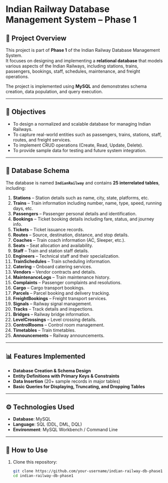 # Indian Railway Database Management System – Phase 1

## 📌 Project Overview
This project is part of **Phase 1** of the Indian Railway Database Management System.  
It focuses on designing and implementing a **relational database** that models various aspects of the Indian Railways, including stations, trains, passengers, bookings, staff, schedules, maintenance, and freight operations.  

The project is implemented using **MySQL** and demonstrates schema creation, data population, and query execution.

---

## 🎯 Objectives
- To design a normalized and scalable database for managing Indian Railways.
- To capture real-world entities such as passengers, trains, stations, staff, routes, and freight services.
- To implement CRUD operations (Create, Read, Update, Delete).
- To provide sample data for testing and future system integration.

---

## 📂 Database Schema
The database is named **`IndianRailway`** and contains **25 interrelated tables**, including:

1. **Stations** – Station details such as name, city, state, platforms, etc.  
2. **Trains** – Train information including number, name, type, speed, running days, etc.  
3. **Passengers** – Passenger personal details and identification.  
4. **Bookings** – Ticket booking details including fare, status, and journey info.  
5. **Tickets** – Ticket issuance records.  
6. **Routes** – Source, destination, distance, and stop details.  
7. **Coaches** – Train coach information (AC, Sleeper, etc.).  
8. **Seats** – Seat allocation and availability.  
9. **Staff** – Train and station staff details.  
10. **Engineers** – Technical staff and their specialization.  
11. **TrainSchedules** – Train scheduling information.  
12. **Catering** – Onboard catering services.  
13. **Vendors** – Vendor contracts and details.  
14. **MaintenanceLogs** – Train maintenance history.  
15. **Complaints** – Passenger complaints and resolutions.  
16. **Cargo** – Cargo transport bookings.  
17. **Parcels** – Parcel booking and delivery tracking.  
18. **FreightBookings** – Freight transport services.  
19. **Signals** – Railway signal management.  
20. **Tracks** – Track details and inspections.  
21. **Bridges** – Railway bridge information.  
22. **LevelCrossings** – Level crossing details.  
23. **ControlRooms** – Control room management.  
24. **Timetables** – Train timetables.  
25. **Announcements** – Railway announcements.  

---

## 📊 Features Implemented
- **Database Creation & Schema Design**  
- **Entity Definitions with Primary Keys & Constraints**  
- **Data Insertion** (20+ sample records in major tables)  
- **Basic Queries for Displaying, Truncating, and Dropping Tables**  

---

## ⚙️ Technologies Used
- **Database**: MySQL  
- **Language**: SQL (DDL, DML, DQL)  
- **Environment**: MySQL Workbench / Command Line  

---

## 🚀 How to Use
1. Clone this repository:
   ```bash
   git clone https://github.com/your-username/indian-railway-db-phase1.git
   cd indian-railway-db-phase1

